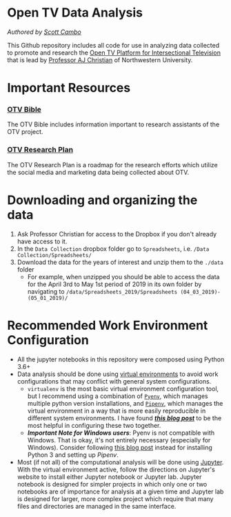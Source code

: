 # Open TV Data Analysis
*Authored by [Scott Cambo](http://www.scottallencambo.com)*

This Github repository includes all code for use in analyzing data collected to promote and research 
the [Open TV Platform for Intersectional Television](https://ajchristian.org/projects/#/open-tv-beta)
that is lead by [Professor AJ Christian](https://ajchristian.org/) of Northwestern University.

# Important Resources
### [OTV Bible](https://docs.google.com/document/d/1UILj0y_OTnWyv1QIfBcDpczUQdF7CesVnUoC_KNSTgc/edit?ts=5e174da0#)
The OTV Bible includes information important to research assistants of the OTV project.

### [OTV Research Plan](https://docs.google.com/document/d/1VR-LG5srw26tv3r2tFKOtD4WhOhTwcgwM7e4Kv29BgU/edit)
The OTV Research Plan is a roadmap for the research efforts which utilize the social media and marketing
data being collected about OTV.

# Downloading and organizing the **data**
1. Ask Professor Christian for access to the Dropbox if you don't already have access to it.
2. In the `Data Collection` dropbox folder go to `Spreadsheets`, i.e. `/Data Collection/Spreadsheets/`
3. Download the data for the years of interest and unzip them to the `./data` folder
    * For example, when unzipped you should be able to access the data for the April 3rd to May 1st period of 2019 in its own folder by navigating to `/data/Spreadsheets_2019/Spreadsheets (04_03_2019)-(05_01_2019)/`

# Recommended Work Environment Configuration
* All the jupyter notebooks in this repository were composed using Python 3.6+
* Data analysis should be done using [virtual environments](https://packaging.python.org/guides/installing-using-pip-and-virtual-environments/) to avoid work configurations that may conflict with general system configurations.
    * `virtualenv` is the most basic virtual environment configuration tool, but I recommend using a combination of [`Pyenv`](https://github.com/pyenv/pyenv), which manages multiple python version installations, and [`Pipenv`](https://pipenv.readthedocs.io/en/latest/), which manages the virtual environment in a way that is more easily reproducible in different system environments. I have found [***this blog post***](https://hackernoon.com/reaching-python-development-nirvana-bb5692adf30c) to be the most helpful in configuring these two together.
    * ***Important Note for Windows users***: Pyenv is not compatible with Windows. That is okay, it's not entirely necessary (especially for Windows). Consider following [this blog post](https://docs.python-guide.org/starting/install3/win/) instead for installing Python 3 and setting up *Pipenv*. 
* Most (if not all) of the computational analysis will be done using [Jupyter](https://jupyter.org/). With the virtual environment active, follow the directions on Jupyter's website to install either Jupyter notebook or Jupyter lab. Jupyter notebook is designed for simpler projects in which only one or two notebooks are of importance
for analysis at a given time and Jupyter lab is designed for larger, more complex project which require that many files and directories are managed in the same interface.
 